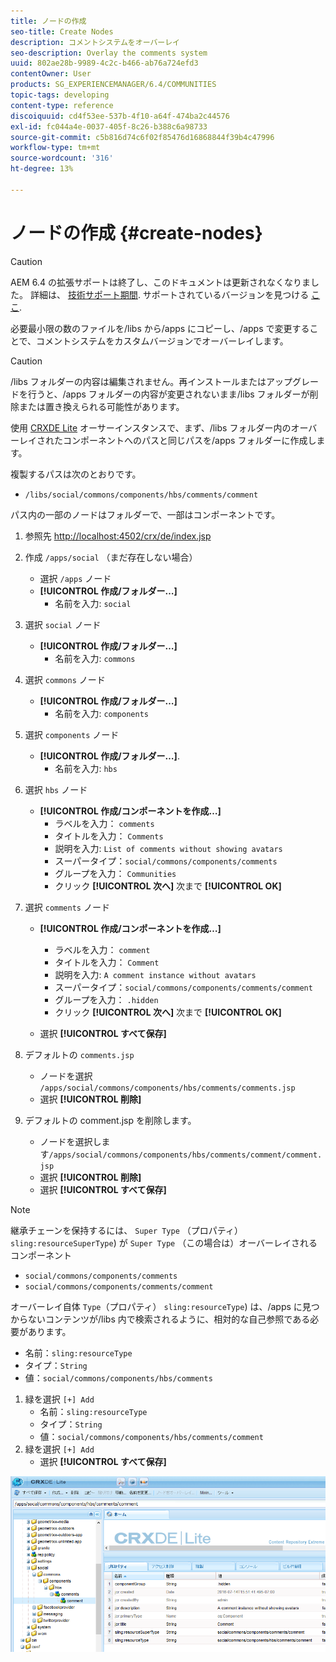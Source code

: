 ```yaml
---
title: ノードの作成
seo-title: Create Nodes
description: コメントシステムをオーバーレイ
seo-description: Overlay the comments system
uuid: 802ae28b-9989-4c2c-b466-ab76a724efd3
contentOwner: User
products: SG_EXPERIENCEMANAGER/6.4/COMMUNITIES
topic-tags: developing
content-type: reference
discoiquuid: cd4f53ee-537b-4f10-a64f-474ba2c44576
exl-id: fc044a4e-0037-405f-8c26-b388c6a98733
source-git-commit: c5b816d74c6f02f85476d16868844f39b4c47996
workflow-type: tm+mt
source-wordcount: '316'
ht-degree: 13%

---
```


# ノードの作成 {#create-nodes}

>[!CAUTION]
>
>AEM 6.4 の拡張サポートは終了し、このドキュメントは更新されなくなりました。 詳細は、 [技術サポート期間](https://helpx.adobe.com/jp/support/programs/eol-matrix.html). サポートされているバージョンを見つける [ここ](https://experienceleague.adobe.com/docs/?lang=ja).

必要最小限の数のファイルを/libs から/apps にコピーし、/apps で変更することで、コメントシステムをカスタムバージョンでオーバーレイします。

>[!CAUTION]
>
>/libs フォルダーの内容は編集されません。再インストールまたはアップグレードを行うと、/apps フォルダーの内容が変更されないまま/libs フォルダーが削除または置き換えられる可能性があります。

使用 [CRXDE Lite](../../help/sites-developing/developing-with-crxde-lite.md) オーサーインスタンスで、まず、/libs フォルダー内のオーバーレイされたコンポーネントへのパスと同じパスを/apps フォルダーに作成します。

複製するパスは次のとおりです。

* `/libs/social/commons/components/hbs/comments/comment`

パス内の一部のノードはフォルダーで、一部はコンポーネントです。

1. 参照先 [http://localhost:4502/crx/de/index.jsp](http://localhost:4502/crx/de/index.jsp)
1. 作成 `/apps/social` （まだ存在しない場合）
   * 選択 `/apps` ノード
   * **[!UICONTROL 作成/フォルダー…]**
      * 名前を入力: `social`
1. 選択 `social` ノード
   * **[!UICONTROL 作成/フォルダー…]**
      * 名前を入力: `commons`
1. 選択 `commons` ノード
   * **[!UICONTROL 作成/フォルダー…]**
      * 名前を入力: `components`
1. 選択 `components` ノード
   * **[!UICONTROL 作成/フォルダー…]**.
      * 名前を入力: `hbs`
1. 選択 `hbs` ノード
   * **[!UICONTROL 作成/コンポーネントを作成…]**
      * ラベルを入力： `comments`
      * タイトルを入力： `Comments`
      * 説明を入力: `List of comments without showing avatars`
      * スーパータイプ：`social/commons/components/comments`
      * グループを入力： `Communities`
      * クリック **[!UICONTROL 次へ]** 次まで **[!UICONTROL OK]**
1. 選択 `comments` ノード

   * **[!UICONTROL 作成/コンポーネントを作成…]**

      * ラベルを入力： `comment`
      * タイトルを入力： `Comment`
      * 説明を入力: `A comment instance without avatars`
      * スーパータイプ：`social/commons/components/comments/comment`
      * グループを入力： `.hidden`
      * クリック **[!UICONTROL 次へ]** 次まで **[!UICONTROL OK]**
   * 選択 **[!UICONTROL すべて保存]**
1. デフォルトの `comments.jsp`
   * ノードを選択 `/apps/social/commons/components/hbs/comments/comments.jsp`
   * 選択 **[!UICONTROL 削除]**
1. デフォルトの comment.jsp を削除します。
   *  ノードを選択します`/apps/social/commons/components/hbs/comments/comment/comment.jsp`
   * 選択 **[!UICONTROL 削除]**
   * 選択 **[!UICONTROL すべて保存]**

>[!NOTE]
>
>継承チェーンを保持するには、 `Super Type` （プロパティ） `sling:resourceSuperType`) が `Super Type` （この場合は）オーバーレイされるコンポーネント
>
>* `social/commons/components/comments`
>* `social/commons/components/comments/comment`
>


オーバーレイ自体 `Type`（プロパティ） `sling:resourceType`) は、/apps に見つからないコンテンツが/libs 内で検索されるように、相対的な自己参照である必要があります。
* 名前：`sling:resourceType`
* タイプ：`String`
* 値：`social/commons/components/hbs/comments`

1. 緑を選択 `[+] Add`
   * 名前：`sling:resourceType`
   * タイプ：`String`
   * 値：`social/commons/components/hbs/comments/comment`
1. 緑を選択 `[+] Add`
   * 選択 **[!UICONTROL すべて保存]**

![chlimage_1-4](assets/chlimage_1-4.png)
